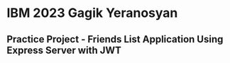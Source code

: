 # IBM 2023 Gagik Yeranosyan

## Practice Project - Friends List Application Using Express Server with JWT

